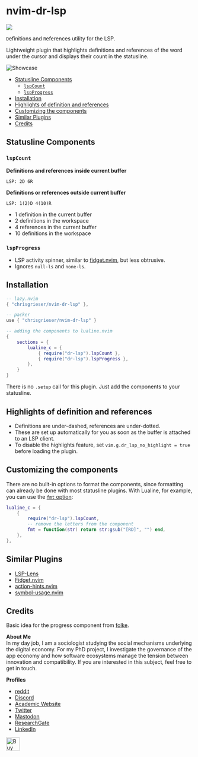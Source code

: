 <!-- LTeX: enabled=false -->
# nvim-dr-lsp
<!-- LTeX: enabled=true -->
<a href="https://dotfyle.com/plugins/chrisgrieser/nvim-dr-lsp">
<img src="https://dotfyle.com/plugins/chrisgrieser/nvim-dr-lsp/shield" /></a>

`D`efinitions and `R`eferences utility for the LSP. <!--codespell-ignore-->

Lightweight plugin that highlights definitions and references of the word under
the cursor and displays their count in the statusline.

![Showcase](https://github.com/chrisgrieser/nvim-dr-lsp/assets/73286100/8c6600c8-b16d-434f-8bdb-47b4a9dab7cb)

<!-- toc -->

- [Statusline Components](#statusline-components)
	* [`lspCount`](#lspcount)
	* [`lspProgress`](#lspprogress)
- [Installation](#installation)
- [Highlights of definition and references](#highlights-of-definition-and-references)
- [Customizing the components](#customizing-the-components)
- [Similar Plugins](#similar-plugins)
- [Credits](#credits)

<!-- tocstop -->

## Statusline Components

### `lspCount`
__Definitions and references inside current buffer__

```text
LSP: 2D 6R
```

__Definitions or references outside current buffer__

```text
LSP: 1(2)D 4(10)R
```

- 1 definition in the current buffer
- 2 definitions in the workspace
- 4 references in the current buffer
- 10 definitions in the workspace

### `lspProgress`
- LSP activity spinner, similar to
  [fidget.nvim](https://github.com/j-hui/fidget.nvim), but less obtrusive.
- Ignores `null-ls` and `none-ls`.

## Installation

```lua
-- lazy.nvim
{ "chrisgrieser/nvim-dr-lsp" },

-- packer
use { "chrisgrieser/nvim-dr-lsp" }
```

```lua
-- adding the components to lualine.nvim
{
	sections = {
		lualine_c = {
			{ require("dr-lsp").lspCount },
			{ require("dr-lsp").lspProgress },
		},
	}
}
```

There is no `.setup` call for this plugin. Just add the components to your
statusline.

## Highlights of definition and references
- Definitions are under-dashed, references are under-dotted.
- These are set up automatically for you as soon as the buffer is attached to an
  LSP client.
- To disable the highlights feature, set `vim.g.dr_lsp_no_highlight = true`
  before loading the plugin.

## Customizing the components
There are no built-in options to format the components, since formatting can
already be done with most statusline plugins. With Lualine, for example, you can
use the [`fmt` option](https://github.com/nvim-lualine/lualine.nvim#global-options):

```lua
lualine_c = {
	{ 
		require("dr-lsp").lspCount, 
		-- remove the letters from the component
		fmt = function(str) return str:gsub("[RD]", "") end,
	},
},
```

## Similar Plugins
- [LSP-Lens](https://github.com/VidocqH/lsp-lens.nvim)
- [Fidget.nvim](https://github.com/j-hui/fidget.nvim)
- [action-hints.nvim](https://github.com/roobert/action-hints.nvim)
- [symbol-usage.nvim](https://github.com/Wansmer/symbol-usage.nvim)

## Credits
<!-- LTeX: enabled=false -->
Basic idea for the progress component from [folke](https://www.reddit.com/r/neovim/comments/o4bguk/comment/h2kcjxa/).
<!-- LTeX: enabled=true -->
<!-- vale Google.FirstPerson = NO -->
__About Me__  
In my day job, I am a sociologist studying the social mechanisms underlying the
digital economy. For my PhD project, I investigate the governance of the app
economy and how software ecosystems manage the tension between innovation and
compatibility. If you are interested in this subject, feel free to get in touch.

__Profiles__  
- [reddit](https://www.reddit.com/user/pseudometapseudo)
- [Discord](https://discordapp.com/users/462774483044794368/)
- [Academic Website](https://chris-grieser.de/)
- [Twitter](https://twitter.com/pseudo_meta)
- [Mastodon](https://pkm.social/@pseudometa)
- [ResearchGate](https://www.researchgate.net/profile/Christopher-Grieser)
- [LinkedIn](https://www.linkedin.com/in/christopher-grieser-ba693b17a/)

<a href='https://ko-fi.com/Y8Y86SQ91' target='_blank'>
<img
	height='36'
	style='border:0px;height:36px;'
	src='https://cdn.ko-fi.com/cdn/kofi1.png?v=3'
	border='0'
	alt='Buy Me a Coffee at ko-fi.com'
/></a>
